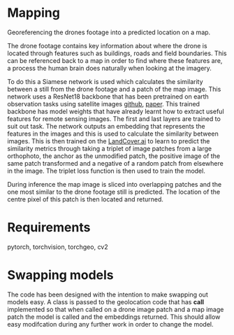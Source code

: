 # Mapping

Georeferencing the drones footage into a predicted location on a map.

The drone footage contains key information about where the drone is located through features such as buildings, roads and field boundaries.
This can be referenced back to a map in order to find where these features are, a process the human brain does naturally when looking at the imagery.

To do this a Siamese network is used which calculates the similarity between a still from the drone footage and a patch of the map image. This network uses a ResNet18 backbone that has been pretrained on earth observation tasks using satellite images [github](https://github.com/zhu-xlab/SSL4EO-S12), [paper](https://arxiv.org/abs/2211.07044).
This trained backbone has model weights that have already learnt how to extract useful features for remote sensing images. The first and last layers are trained to suit out task. The network outputs an embedding that represents the features in the images and this is used to calculate the similarity between images. 
This is then trained on the [LandCover.ai](https://landcover.ai.linuxpolska.com/) to learn to predict the similarity metrics through taking a triplet of image patches from a large orthophoto, the anchor as the unmodified patch, the positive image of the same patch transformed and a negative of a random patch from elsewhere in the image.
The triplet loss function is then used to train the model.

During inference the map image is sliced into overlapping patches and the one most similar to the drone footage still is predicted. The location of the centre pixel of this patch is then located and returned.

# Requirements
pytorch, torchvision, torchgeo, cv2

# Swapping models

The code has been designed with the intention to make swapping out models easy. A class is passed to the geolocation code that has __call__ implemented so that when called on a drone image patch and a map image patch the model is called and the embeddings returned. This should allow easy modifcation during any further work in order to change the model.